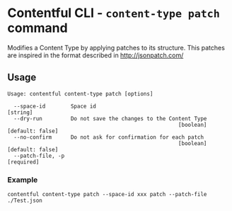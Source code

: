 # Contentful CLI - `content-type patch` command

Modifies a Content Type by applying patches to its structure. This patches are inspired in the format described
in http://jsonpatch.com/

## Usage
```
Usage: contentful content-type patch [options]

  --space-id        Space id                                            [string]
  --dry-run         Do not save the changes to the Content Type
                                                      [boolean] [default: false]
  --no-confirm      Do not ask for confirmation for each patch
                                                      [boolean] [default: false]
  --patch-file, -p                                                    [required]
```

### Example

```shell
contentful content-type patch --space-id xxx patch --patch-file ./Test.json
```

